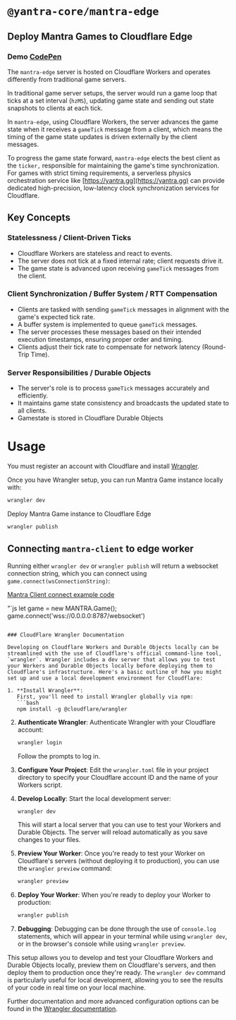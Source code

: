 # `@yantra-core/mantra-edge`

## Deploy Mantra Games to Cloudflare Edge

### Demo [CodePen](https://codepen.io/Marak-Squires/pen/mdvmEMg)

The `mantra-edge` server is hosted on Cloudflare Workers and operates differently from traditional game servers.

In traditional game server setups, the server would run a game loop that ticks at a set interval (`hzMS`), updating game state and sending out state snapshots to clients at each tick. 

In `mantra-edge`, using Cloudflare Workers, the server advances the game state when it receives a `gameTick` message from a client, which means the timing of the game state updates is driven externally by the client messages.

To progress the game state forward, `mantra-edge` elects the best client as the `ticker,` responsible for maintaining the game's time synchronization. For games with strict timing requirements, a serverless physics orchestration service like [https://yantra.gg](https://yantra.gg) can provide dedicated high-precision, low-latency clock synchronization services for Cloudflare.


## Key Concepts

### Statelessness / Client-Driven Ticks

- Cloudflare Workers are stateless and react to events.
- The server does not tick at a fixed internal rate; client requests drive it.
- The game state is advanced upon receiving `gameTick` messages from the client.

### Client Synchronization / Buffer System / RTT Compensation

- Clients are tasked with sending `gameTick` messages in alignment with the game's expected tick rate.
- A buffer system is implemented to queue `gameTick` messages.
- The server processes these messages based on their intended execution timestamps, ensuring proper order and timing.
- Clients adjust their tick rate to compensate for network latency (Round-Trip Time).

### Server Responsibilities / Durable Objects

- The server's role is to process `gameTick` messages accurately and efficiently.
- It maintains game state consistency and broadcasts the updated state to all clients.
- Gamestate is stored in Cloudflare Durable Objects

# Usage

You must register an account with Cloudflare and install [Wrangler](https://developers.cloudflare.com/workers/wrangler/install-and-update/).

Once you have Wrangler setup, you can run Mantra Game instance locally with:

```bash
wrangler dev
```

Deploy Mantra Game instance to Cloudflare Edge
```bash
wrangler publish
```

## Connecting `mantra-client` to edge worker

Running either `wrangler dev` or `wrangler publish` will return a websocket connection string, which you can connect using `game.connect(wsConnectionString)`:

[Mantra Client connect example code](https://codepen.io/Marak-Squires/pen/mdvmEMg)

"`js
let game = new MANTRA.Game();
game.connect('wss://0.0.0.0:8787/websocket')
```

### CloudFlare Wrangler Documentation

Developing on Cloudflare Workers and Durable Objects locally can be streamlined with the use of Cloudflare's official command-line tool, `wrangler`. Wrangler includes a dev server that allows you to test your Workers and Durable Objects locally before deploying them to Cloudflare's infrastructure. Here's a basic outline of how you might set up and use a local development environment for Cloudflare:

1. **Install Wrangler**:
   First, you'll need to install Wrangler globally via npm:
   ```bash
   npm install -g @cloudflare/wrangler
   ```

2. **Authenticate Wrangler**:
   Authenticate Wrangler with your Cloudflare account:
   ```bash
   wrangler login
   ```
   Follow the prompts to log in.

3. **Configure Your Project**:
   Edit the `wrangler.toml` file in your project directory to specify your Cloudflare account ID and the name of your Workers script.

4. **Develop Locally**:
   Start the local development server:
   ```bash
   wrangler dev
   ```
   This will start a local server that you can use to test your Workers and Durable Objects. The server will reload automatically as you save changes to your files.

5. **Preview Your Worker**:
   Once you're ready to test your Worker on Cloudflare's servers (without deploying it to production), you can use the `wrangler preview` command:
   ```bash
   wrangler preview
   ```

6. **Deploy Your Worker**:
   When you're ready to deploy your Worker to production:
   ```bash
   wrangler publish
   ```

7. **Debugging**:
   Debugging can be done through the use of `console.log` statements, which will appear in your terminal while using `wrangler dev`, or in the browser's console while using `wrangler preview`.

This setup allows you to develop and test your Cloudflare Workers and Durable Objects locally, preview them on Cloudflare's servers, and then deploy them to production once they're ready. The `wrangler dev` command is particularly useful for local development, allowing you to see the results of your code in real time on your local machine.

Further documentation and more advanced configuration options can be found in the [Wrangler documentation](https://developers.cloudflare.com/workers/cli-wrangler/commands#dev).